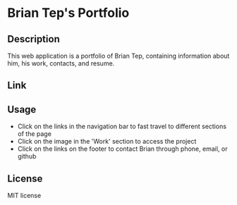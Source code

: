 # Brian Tep's Portfolio

## Description
This web application is a portfolio of Brian Tep, containing information about him, his work, contacts, and resume. 

## Link


## Usage
* Click on the links in the navigation bar to fast travel to different sections of the page
* Click on the image in the 'Work' section to access the project
* Click on the links on the footer to contact Brian through phone, email, or github

## License
MIT license